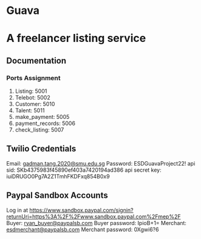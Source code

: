 # Guava
# A freelancer listing service

## Documentation
### Ports Assignment
1. Listing: 5001
2. Telebot: 5002
3. Customer: 5010
4. Talent: 5011
5. make_payment: 5005
6. payment_records: 5006
7. check_listing: 5007

## Twilio Credentials
Email: gadman.tang.2020@smu.edu.sg
Password: ESDGuavaProject22!
api sid: SKb4375983f45890ef403a7420194ad386
api secret key: iuiDRUGO0Pg7A2Z1TmhFKDFxq854B0x9

## Paypal Sandbox Accounts
Log in at https://www.sandbox.paypal.com/signin?returnUri=https%3A%2F%2Fwww.sandbox.paypal.com%2Fmep%2F
Buyer: 	ryan_buyer@paypalsb.com
Buyer password: IpioB+1=
Merchant: esdmerchant@paypalsb.com
Merchant password: 0Xgwi6?6
